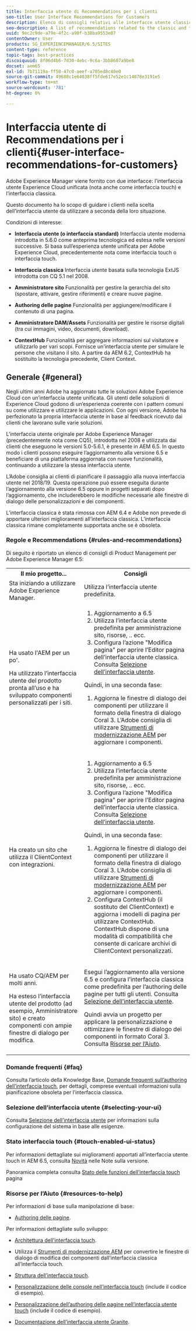 ```yaml
---
title: Interfaccia utente di Recommendations per i clienti
seo-title: User Interface Recommendations for Customers
description: Elenco di consigli relativi alle interfacce utente classiche e ottimizzate per il tocco.
seo-description: A list of recommendations related to the classic and touch-optimized user interfaces.
uuid: 9ec2c9de-a79e-4f2c-a90f-b38ba9553e07
contentOwner: User
products: SG_EXPERIENCEMANAGER/6.5/SITES
content-type: reference
topic-tags: best-practices
discoiquuid: 8f06d4b6-7d30-4ebc-9c6a-3bb8607a9be8
docset: aem65
exl-id: 7b71119a-ff58-47c0-aeef-a705ed8c40e0
source-git-commit: 49688c1e64038ff5fde617e52e1c14878e3191e5
workflow-type: tm+mt
source-wordcount: '781'
ht-degree: 0%

---
```


# Interfaccia utente di Recommendations per i clienti{#user-interface-recommendations-for-customers}

Adobe Experience Manager viene fornito con due interfacce: l’interfaccia utente Experience Cloud unificata (nota anche come interfaccia touch) e l’interfaccia classica.

Questo documento ha lo scopo di guidare i clienti nella scelta dell’interfaccia utente da utilizzare a seconda della loro situazione.

Condizioni di interesse:

* **Interfaccia utente (o interfaccia standard)**
Interfaccia utente moderna introdotta in 5.6.0 come anteprima tecnologica ed estesa nelle versioni successive. Si basa sull’esperienza utente unificata per Adobe Experience Cloud, precedentemente nota come interfaccia touch o interfaccia touch.

* **Interfaccia classica**
Interfaccia utente basata sulla tecnologia ExtJS introdotta con CQ 5.1 nel 2008.

* **Amministratore sito**
Funzionalità per gestire la gerarchia del sito (spostare, attivare, gestire riferimenti) e creare nuove pagine.

* **Authoring delle pagine**
Funzionalità per aggiungere/modificare il contenuto di una pagina.

* **Amministratore DAM/Assets**
Funzionalità per gestire le risorse digitali (tra cui immagini, video, documenti, download).

* **ContextHub**
Funzionalità per aggregare informazioni sul visitatore e utilizzarlo per vari scopi. Fornisce un&#39;interfaccia utente per simulare le persone che visitano il sito. A partire da AEM 6.2, ContextHub ha sostituito la tecnologia precedente, Client Context.

## Generale {#general}

Negli ultimi anni Adobe ha aggiornato tutte le soluzioni Adobe Experience Cloud con un’interfaccia utente unificata. Gli utenti delle soluzioni di Experience Cloud godono di un’esperienza coerente con i pattern comuni su come utilizzare e utilizzare le applicazioni. Con ogni versione, Adobe ha perfezionato la propria interfaccia utente in base al feedback ricevuto dai clienti che lavorano sulle varie soluzioni.

L’interfaccia utente originale per Adobe Experience Manager (precedentemente nota come CQ5), introdotta nel 2008 e utilizzata dai clienti che eseguono le versioni 5.0-5.6.1, è presente in AEM 6.5. In questo modo i clienti possono eseguire l’aggiornamento alla versione 6.5 e beneficiare di una piattaforma aggiornata con nuove funzionalità, continuando a utilizzare la stessa interfaccia utente.

L’Adobe consiglia ai clienti di pianificare il passaggio alla nuova interfaccia utente nel 2018/19. Questa operazione può essere eseguita durante l’aggiornamento alla versione 6.5 oppure in progetti separati dopo l’aggiornamento, che includerebbero le modifiche necessarie alle finestre di dialogo delle personalizzazioni e dei componenti.

L’interfaccia classica è stata rimossa con AEM 6.4 e Adobe non prevede di apportare ulteriori miglioramenti all’interfaccia classica. L’interfaccia classica rimane completamente supportata anche se è obsoleta.

### Regole e Recommendations {#rules-and-recommendations}

Di seguito è riportato un elenco di consigli di Product Management per Adobe Experience Manager 6.5:

<table>
 <tbody>
  <tr>
   <th>Il mio progetto...</th>
   <th>Consigli</th>
  </tr>
  <tr>
   <td>Sta iniziando a utilizzare Adobe Experience Manager.</td>
   <td>Utilizza l’interfaccia utente predefinita.</td>
  </tr>
  <tr>
   <td><p>Ha usato l'AEM per un po'.</p> <p>Ha utilizzato l’interfaccia utente del prodotto pronta all’uso e ha sviluppato componenti personalizzati per i siti.<br /> </p> </td>
   <td>
    <ol>
     <li>Aggiornamento a 6.5</li>
     <li>Utilizza l’interfaccia utente predefinita per amministrazione sito, risorse, .. ecc.<br /> </li>
     <li>Configura l’azione "Modifica pagina" per aprire l’Editor pagina dell’interfaccia utente classica. Consulta <a href="#selecting-your-ui">Selezione dell’interfaccia utente</a>.</li>
    </ol> <p>Quindi, in una seconda fase:</p>
    <ol>
     <li>Aggiorna le finestre di dialogo dei componenti per utilizzare il formato della finestra di dialogo Coral 3. L’Adobe consiglia di utilizzare <a href="/help/sites-developing/modernization-tools.md">Strumenti di modernizzazione AEM</a> per aggiornare i componenti.</li>
    </ol> </td>
  </tr>
  <tr>
   <td>Ha creato un sito che utilizza il ClientContext con integrazioni.<br /> </td>
   <td>
    <ol>
     <li>Aggiornamento a 6.5</li>
     <li>Utilizza l’interfaccia utente predefinita per amministrazione sito, risorse, .. ecc.</li>
     <li>Configura l’azione "Modifica pagina" per aprire l’Editor pagina dell’interfaccia utente classica. Consulta <a href="#selecting-your-ui">Selezione dell’interfaccia utente</a>.</li>
    </ol> <p>Quindi, in una seconda fase:</p>
    <ol>
     <li>Aggiorna le finestre di dialogo dei componenti per utilizzare il formato della finestra di dialogo Coral 3. L’Adobe consiglia di utilizzare <a href="/help/sites-developing/modernization-tools.md">Strumenti di modernizzazione AEM</a> per aggiornare i componenti.</li>
     <li>Configura ContextHub (il sostituto del ClientContext) e aggiorna i modelli di pagina per utilizzare ContextHub. ContextHub dispone di una modalità di compatibilità che consente di caricare archivi di ClientContext personalizzati.</li>
    </ol> </td>
  </tr>
  <tr>
   <td><p>Ha usato CQ/AEM per molti anni.</p> <p>Ha esteso l’interfaccia utente del prodotto (ad esempio, Amministratore sito) e creato componenti con ampie finestre di dialogo per modifica.</p> </td>
   <td><p>Esegui l’aggiornamento alla versione 6.5 e configura l’interfaccia classica come predefinita per l’authoring delle pagine per tutti gli utenti. Consulta <a href="#selecting-your-ui">Selezione dell’interfaccia utente</a>.</p> <p>Quindi avvia un progetto per applicare la personalizzazione e ottimizzare le finestre di dialogo dei componenti in formato Coral 3. Consulta <a href="#resources-to-help">Risorse per l’Aiuto</a>.<br /> </p> </td>
  </tr>
 </tbody>
</table>

### Domande frequenti {#faq}

Consulta l’articolo della Knowledge Base, [Domande frequenti sull’authoring dell’interfaccia touch](https://helpx.adobe.com/experience-manager/kb/index/touchui_faq.html), per dettagli, comprese eventuali informazioni sulla pianificazione obsoleta per l’interfaccia classica.

### Selezione dell’interfaccia utente {#selecting-your-ui}

Consulta [Selezione dell’interfaccia utente](/help/sites-authoring/select-ui.md) per informazioni sulla configurazione del sistema in base alle esigenze.

### Stato interfaccia touch {#touch-enabled-ui-status}

Per informazioni dettagliate sui miglioramenti apportati all’interfaccia utente touch in AEM 6.5, consulta [Novità](/help/release-notes/release-notes.md#what-s-new) nelle Note sulla versione.

Panoramica completa consulta [Stato delle funzioni dell’interfaccia touch](/help/release-notes/touch-ui-features-status.md) pagina

### Risorse per l’Aiuto {#resources-to-help}

Per informazioni di base sulla manipolazione di base:

* [Authoring delle pagine](/help/sites-authoring/page-authoring.md).

Per informazioni dettagliate sullo sviluppo:

* [Architettura dell’interfaccia touch](/help/sites-developing/touch-ui-concepts.md).
* Utilizza il [Strumenti di modernizzazione AEM](/help/sites-developing/modernization-tools.md) per convertire le finestre di dialogo di modifica dei componenti dall’interfaccia classica all’interfaccia touch.

* [Struttura dell’interfaccia touch](/help/sites-developing/touch-ui-structure.md).

* [Personalizzazione delle console nell’interfaccia touch](/help/sites-developing/customizing-consoles-touch.md) (include il codice di esempio).

* [Personalizzazione dell’authoring delle pagine nell’interfaccia utente touch](/help/sites-developing/customizing-page-authoring-touch.md) (include il codice di esempio).

* [Documentazione dell’interfaccia utente Granite](https://helpx.adobe.com/experience-manager/6-5/sites/developing/using/reference-materials/granite-ui/api/index.html).
